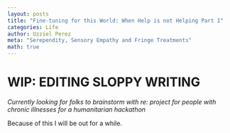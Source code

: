 ```yaml
---
layout: posts
title: "Fine-tuning for this World: When Help is not Helping Part I"
categories: Life
author: Uzziel Perez
meta: "Serependity, Sensory Empathy and Fringe Treatments"
math: true
---
```



# WIP: EDITING SLOPPY WRITING

*Currently looking for folks to brainstorm with re: project for people with chronic illnesses for a humanitarian hackathon*

Because of this I will be out for a while. 
